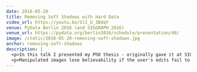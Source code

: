 ```yaml
---
date: 2016-05-20
title: Removing Soft Shadows with Hard Data
video_url: https://youtu.be/SlI_U_3BdqY
venue: PyData Berlin 2016 (and SIGGRAPH 2016)
venue_url: https://pydata.org/berlin2016/schedule/presentation/48/
image: /static/2016-05-20-removing-soft-shadows.jpg
anchor: removing-soft-shadows
description: |
  <p>In this talk I presented my PhD thesis - originally gave it at SIGGRAPH 2015, but then also at PyData in Berlin, from where there's a recording available :)</p>
  <p>Manipulated images lose believability if the user's edits fail to account for shadows. We propose a method that makes removal and editing of soft shadows easy. Soft shadows are ubiquitous, but remain notoriously difficult to extract and manipulate. We posit that soft shadows can be segmented, and therefore edited, by learning a mapping function for image patches that generates shadow mattes. We validate this premise by removing soft shadows from photographs with only a small amount of user input. Given only broad user brush strokes that indicate the region to be processed, our new supervised regression algorithm automatically unshadows an image, removing the umbra and penumbra. The resulting lit image is frequently perceived as a believable shadow-free version of the scene. We tested the approach on a large set of soft shadow images, and performed a user study that compared our method to the state of the art and to real lit scenes. Our results are more difficult to identify as being altered, and are perceived as preferable compared to prior work.</p>
---
```

